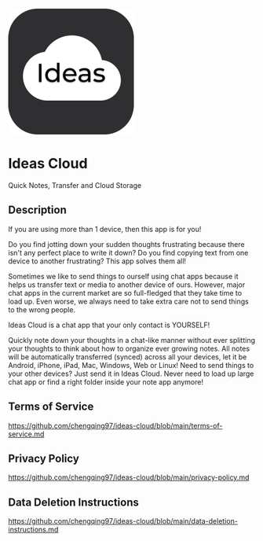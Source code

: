![Ideas Cloud](https://github.com/chengqing97/ideas-cloud/blob/main/assets/icon.png)

# Ideas Cloud

Quick Notes, Transfer and Cloud Storage

## Description

If you are using more than 1 device, then this app is for you!

Do you find jotting down your sudden thoughts frustrating because there isn't any perfect place to write it down? Do you find copying text from one device to another frustrating? This app solves them all!

Sometimes we like to send things to ourself using chat apps because it helps us transfer text or media to another device of ours. However, major chat apps in the current market are so full-fledged that they take time to load up. Even worse, we always need to take extra care not to send things to the wrong people.

Ideas Cloud is a chat app that your only contact is YOURSELF!

Quickly note down your thoughts in a chat-like manner without ever splitting your thoughts to think about how to organize ever growing notes. All notes will be automatically transferred (synced) across all your devices, let it be Android, iPhone, iPad, Mac, Windows, Web or Linux! Need to send things to your other devices? Just send it in Ideas Cloud. Never need to load up large chat app or find a right folder inside your note app anymore!

## Terms of Service

https://github.com/chengqing97/ideas-cloud/blob/main/terms-of-service.md

## Privacy Policy

https://github.com/chengqing97/ideas-cloud/blob/main/privacy-policy.md

## Data Deletion Instructions

https://github.com/chengqing97/ideas-cloud/blob/main/data-deletion-instructions.md
